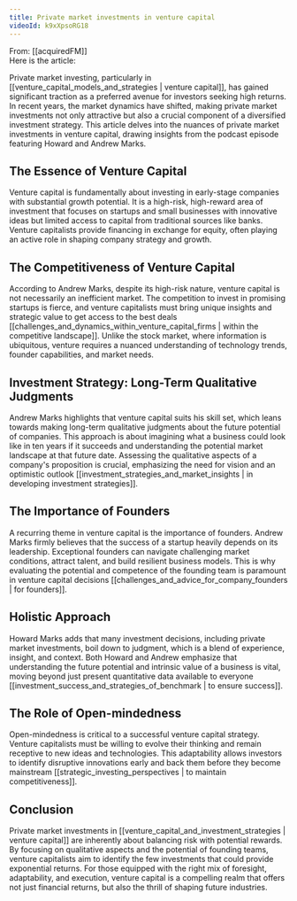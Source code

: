```yaml
---
title: Private market investments in venture capital
videoId: k9xXpsoRG18
---
```


From: [[acquiredFM]] <br/> 
Here is the article:

Private market investing, particularly in [[venture_capital_models_and_strategies | venture capital]], has gained significant traction as a preferred avenue for investors seeking high returns. In recent years, the market dynamics have shifted, making private market investments not only attractive but also a crucial component of a diversified investment strategy. This article delves into the nuances of private market investments in venture capital, drawing insights from the podcast episode featuring Howard and Andrew Marks.

## The Essence of Venture Capital

Venture capital is fundamentally about investing in early-stage companies with substantial growth potential. It is a high-risk, high-reward area of investment that focuses on startups and small businesses with innovative ideas but limited access to capital from traditional sources like banks. Venture capitalists provide financing in exchange for equity, often playing an active role in shaping company strategy and growth.

## The Competitiveness of Venture Capital

According to Andrew Marks, despite its high-risk nature, venture capital is not necessarily an inefficient market. The competition to invest in promising startups is fierce, and venture capitalists must bring unique insights and strategic value to get access to the best deals [[challenges_and_dynamics_within_venture_capital_firms | within the competitive landscape]]. Unlike the stock market, where information is ubiquitous, venture requires a nuanced understanding of technology trends, founder capabilities, and market needs.

## Investment Strategy: Long-Term Qualitative Judgments

Andrew Marks highlights that venture capital suits his skill set, which leans towards making long-term qualitative judgments about the future potential of companies. This approach is about imagining what a business could look like in ten years if it succeeds and understanding the potential market landscape at that future date. Assessing the qualitative aspects of a company's proposition is crucial, emphasizing the need for vision and an optimistic outlook [[investment_strategies_and_market_insights | in developing investment strategies]].

## The Importance of Founders

A recurring theme in venture capital is the importance of founders. Andrew Marks firmly believes that the success of a startup heavily depends on its leadership. Exceptional founders can navigate challenging market conditions, attract talent, and build resilient business models. This is why evaluating the potential and competence of the founding team is paramount in venture capital decisions [[challenges_and_advice_for_company_founders | for founders]].

## Holistic Approach

Howard Marks adds that many investment decisions, including private market investments, boil down to judgment, which is a blend of experience, insight, and context. Both Howard and Andrew emphasize that understanding the future potential and intrinsic value of a business is vital, moving beyond just present quantitative data available to everyone [[investment_success_and_strategies_of_benchmark | to ensure success]].

## The Role of Open-mindedness

Open-mindedness is critical to a successful venture capital strategy. Venture capitalists must be willing to evolve their thinking and remain receptive to new ideas and technologies. This adaptability allows investors to identify disruptive innovations early and back them before they become mainstream [[strategic_investing_perspectives | to maintain competitiveness]].

## Conclusion

Private market investments in [[venture_capital_and_investment_strategies | venture capital]] are inherently about balancing risk with potential rewards. By focusing on qualitative aspects and the potential of founding teams, venture capitalists aim to identify the few investments that could provide exponential returns. For those equipped with the right mix of foresight, adaptability, and execution, venture capital is a compelling realm that offers not just financial returns, but also the thrill of shaping future industries.